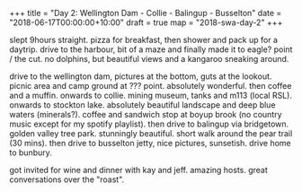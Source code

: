 +++
title = "Day 2: Wellington Dam - Collie - Balingup - Busselton"
date = "2018-06-17T00:00:00+10:00"
draft = true
map = "2018-swa-day-2"
+++

slept 9hours straight. pizza for breakfast, then shower and pack up for a daytrip. drive to the harbour, bit of a maze and finally made it to eagle? point / the cut.
no dolphins, but beautiful views and a kangaroo sneaking around.

drive to the wellington dam, pictures at the bottom, guts at the lookout. picnic area and camp ground at ??? point. absolutely wonderful. then coffee and a muffin. onwards to collie. mining museum, tanks and m113 (local RSL).
onwards to stockton lake. absolutely beautiful landscape and deep blue waters (minerals?). coffee and sandwich stop at boyup brook (no country music except for my spotify playlist). then drive to balingup via bridgetown. golden valley tree park. stunningly beautiful. short walk around the pear trail (30 mins). then drive to busselton jetty, nice pictures, sunsetish. drive home to bunbury.

got invited for wine and dinner with kay and jeff. amazing hosts. great conversations over the "roast".
